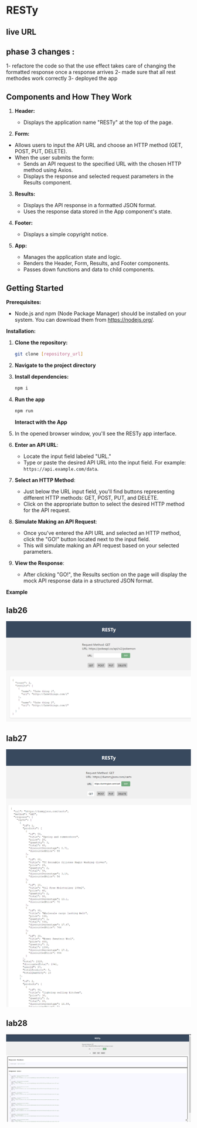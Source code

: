 # RESTy

## live URL

## phase 3 changes :

1- refactore the code so that the use effect takes care of changing the formatted response once a response arrives
2- made sure that all rest methodes work correctly
3- deployed the app

## Components and How They Work

1. **Header:**

   - Displays the application name "RESTy" at the top of the page.

2. **Form:**

- Allows users to input the API URL and choose an HTTP method (GET, POST, PUT, DELETE).
- When the user submits the form:
  - Sends an API request to the specified URL with the chosen HTTP method using Axios.
  - Displays the response and selected request parameters in the Results component.

3. **Results:**

   - Displays the API response in a formatted JSON format.
   - Uses the response data stored in the App component's state.

4. **Footer:**

   - Displays a simple copyright notice.

5. **App:**
   - Manages the application state and logic.
   - Renders the Header, Form, Results, and Footer components.
   - Passes down functions and data to child components.

## Getting Started

**Prerequisites:**

- Node.js and npm (Node Package Manager) should be installed on your system. You can download them from https://nodejs.org/.

**Installation:**

1. **Clone the repository:**
   ```sh
   git clone [repository_url]
   ```
2. **Navigate to the project directory**
3. **Install dependencies:**
   ```sh
   npm i
   ```
4. **Run the app**

   ```sh
   npm run
   ```

   **Interact with the App**

5. In the opened browser window, you'll see the RESTy app interface.

6. **Enter an API URL**:

   - Locate the input field labeled "URL."
   - Type or paste the desired API URL into the input field. For example: `https://api.example.com/data`.

7. **Select an HTTP Method**:

   - Just below the URL input field, you'll find buttons representing different HTTP methods: GET, POST, PUT, and DELETE.
   - Click on the appropriate button to select the desired HTTP method for the API request.

8. **Simulate Making an API Request**:

   - Once you've entered the API URL and selected an HTTP method, click the "GO!" button located next to the input field.
   - This will simulate making an API request based on your selected parameters.

9. **View the Response**:
   - After clicking "GO!", the Results section on the page will display the mock API response data in a structured JSON format.

**Example**

## lab26

![screen](./screenhsot.png)

## lab27

![screen](./screen.png)

## lab28

![screen](./v3.png)
